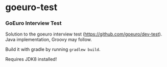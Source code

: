 # goeuro-test
### GoEuro Interview Test

Solution to the goeuro interview test (https://github.com/goeuro/dev-test). Java implementation, Groovy may follow.

Build it with gradle by running `gradlew build`.

Requires JDK8 installed!
